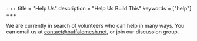 +++
title = "Help Us"
description = "Help Us Build This"
keywords = ["help"]
+++

We are currently in search of volunteers who can help in many ways.  You can email us at contact@buffalomesh.net, or join our discussion group.
